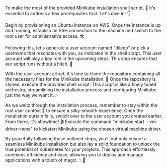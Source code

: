 To make the most of the provided Minikube installation shell script, 🚀 it's essential to address a few prerequisites first. Let's dive in! 👇

Begin by provisioning an Ubuntu instance on AWS. Once the instance is up and running, establish an SSH connection to the machine and switch to the root user for administrative access. 🛠️

Following this, let's generate a user account named "dileep" or pick a username that resonates with you, as indicated in the shell script. This user account will play a key role in the upcoming steps. This step ensures that our script runs without a hitch. 🙌

With the user account all set, it's time to clone the repository containing all the necessary files for the Minikube installation. 📂 Once the repository is cloned, execute the provided shell script. This script is like a finely tuned orchestra, streamlining the installation process and configuring Minikube just the way we want it. 🎶

As we waltz through the installation process, remember to stay within the root user context 🌱 to ensure a silky-smooth experience. Once the installation curtain falls, switch over to the user account you created earlier. From there, it's showtime! 🎬 Execute the command "minikube start --vm-driver=none" to kickstart Minikube using the chosen virtual machine driver.

By gracefully following these outlined steps, you'll not only ensure a seamless Minikube installation but also lay a solid foundation to unlock the true potential of Kubernetes for your projects. This approach effortlessly combines efficiency and ease, allowing you to deploy and manage applications with a touch of magic. ✨🚢
